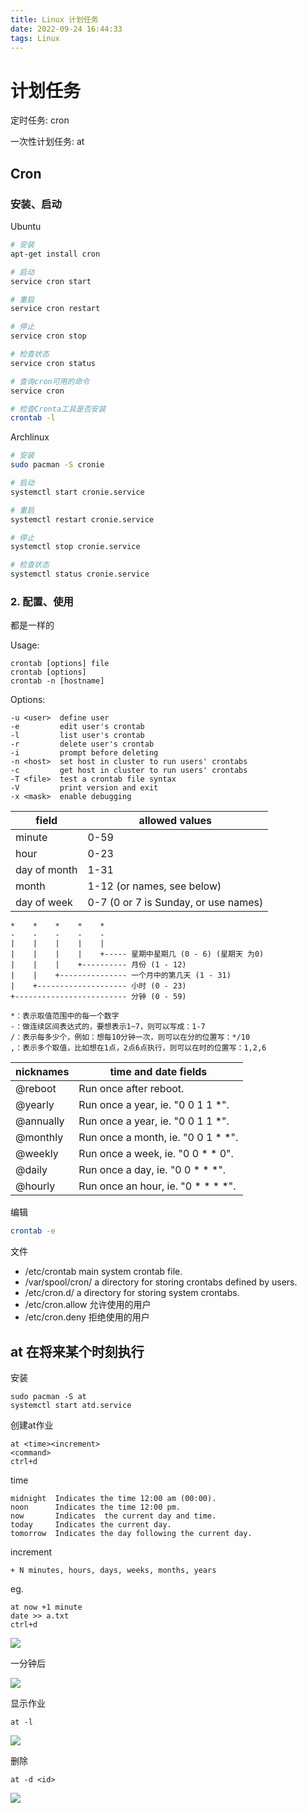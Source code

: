 ```yaml
---
title: Linux 计划任务
date: 2022-09-24 16:44:33
tags: Linux
---
```


# 计划任务

定时任务: cron

一次性计划任务: at

<!-- more -->
## Cron 

### 安装、启动

Ubuntu

```bash
# 安装
apt-get install cron

# 启动
service cron start

# 重启
service cron restart

# 停止
service cron stop

# 检查状态
service cron status

# 查询cron可用的命令
service cron

# 检查Cronta工具是否安装
crontab -l
```

Archlinux

```bash
# 安装
sudo pacman -S cronie

# 启动
systemctl start cronie.service

# 重启
systemctl restart cronie.service

# 停止
systemctl stop cronie.service

# 检查状态
systemctl status cronie.service
```

### 2. 配置、使用

都是一样的

Usage:

    crontab [options] file
    crontab [options]
    crontab -n [hostname]

Options:

    -u <user>  define user
    -e         edit user's crontab
    -l         list user's crontab
    -r         delete user's crontab
    -i         prompt before deleting
    -n <host>  set host in cluster to run users' crontabs
    -c         get host in cluster to run users' crontabs
    -T <file>  test a crontab file syntax
    -V         print version and exit
    -x <mask>  enable debugging


| field        | allowed values                       |
| ------------ | ------------------------------------ |
| minute       | 0-59                                 |
| hour         | 0-23                                 |
| day of month | 1-31                                 |
| month        | 1-12 (or names, see below)           |
| day of week  | 0-7 (0 or 7 is Sunday, or use names) |

    *    *    *    *    *
    -    -    -    -    -
    |    |    |    |    |
    |    |    |    |    +----- 星期中星期几 (0 - 6) (星期天 为0)
    |    |    |    +---------- 月份 (1 - 12) 
    |    |    +--------------- 一个月中的第几天 (1 - 31)
    |    +-------------------- 小时 (0 - 23)
    +------------------------- 分钟 (0 - 59)

    *：表示取值范围中的每一个数字
    -：做连续区间表达式的，要想表示1~7，则可以写成：1-7
    /：表示每多少个，例如：想每10分钟一次，则可以在分的位置写：*/10
    ,：表示多个取值，比如想在1点，2点6点执行，则可以在时的位置写：1,2,6

| nicknames | time and date fields               |
| --------- | ---------------------------------- |
| @reboot   | Run once after reboot.             |
| @yearly   | Run once a year, ie.  "0 0 1 1 *". |
| @annually | Run once a year, ie.  "0 0 1 1 *". |
| @monthly  | Run once a month, ie. "0 0 1 * *". |
| @weekly   | Run once a week, ie.  "0 0 * * 0". |
| @daily    | Run once a day, ie.   "0 0 * * *". |
| @hourly   | Run once an hour, ie. "0 * * * *". |

编辑
```bash
crontab -e
```

文件

* /etc/crontab      main system crontab file.   
* /var/spool/cron/  a directory for storing crontabs defined by users. 
* /etc/cron.d/      a directory for storing system crontabs.
* /etc/cron.allow 允许使用的用户 
* /etc/cron.deny  拒绝使用的用户
  

## at 在将来某个时刻执行

安装

    sudo pacman -S at  
    systemctl start atd.service

创建at作业

    at <time><increment>
    <command>
    ctrl+d

time

    midnight  Indicates the time 12:00 am (00:00).
    noon      Indicates the time 12:00 pm.
    now       Indicates  the current day and time. 
    today     Indicates the current day.
    tomorrow  Indicates the day following the current day.
increment    

    + N minutes, hours, days, weeks, months, years

eg.

    at now +1 minute
    date >> a.txt
    ctrl+d

![](2023-05-22-17-07-46.png)

一分钟后

![](2023-05-22-17-08-24.png)

显示作业

    at -l
![](2023-05-22-17-11-14.png)

删除

    at -d <id>
![](2023-05-22-17-11-34.png)